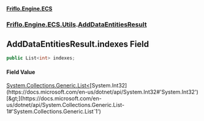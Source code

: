 #### [Friflo.Engine.ECS](index.md#'index')
### [Friflo.Engine.ECS.Utils](Friflo.Engine.ECS.Utils.md#'Friflo.Engine.ECS.Utils').[AddDataEntitiesResult](AddDataEntitiesResult.md#'Friflo.Engine.ECS.Utils.AddDataEntitiesResult')

## AddDataEntitiesResult.indexes Field

```csharp
public List<int> indexes;
```

#### Field Value
[System.Collections.Generic.List&lt;](https://docs.microsoft.com/en-us/dotnet/api/System.Collections.Generic.List-1#'System.Collections.Generic.List`1')[System.Int32](https://docs.microsoft.com/en-us/dotnet/api/System.Int32#'System.Int32')[&gt;](https://docs.microsoft.com/en-us/dotnet/api/System.Collections.Generic.List-1#'System.Collections.Generic.List`1')